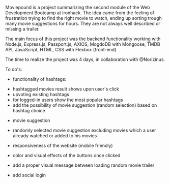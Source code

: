 Moviepound is a project summarizing the second module of the Web Development Bootcamp at Ironhack. The idea came from the feeling of frustration trying to find the right movie to watch, ending up sorting trough many movie suggestions for hours. They are not always well described or missing a trailer.

The main focus of this project was the backend functionality working with 
Node.js, 
Express.js, 
Passport.js,
AXIOS, 
MogdoDB with Mongoose,
TMDB API,
JavaScript, HTML, CSS with Flexbox (front-end)
 
 The time to realize the project was 4 days, in collaboration with @Norizinus.
 
 To do's:
 
 * functionality of hashtags:
  - hashtagged movies result shows upon user's click
  - upvoting existing hashtags 
  - for logged-in users show the most popular hashtags
  - add the possibility of movie suggestion (random selection) based on hashtag choice
  
*  movie suggestion
  - randomly selected movie suggestion excluding movies which a user already watched or added to his movies
  
* responsiveness of the website (mobile friendly)

* color and visual effects of the buttons once clicked

* add a proper visual message between loading random movie trailer

* add social login
